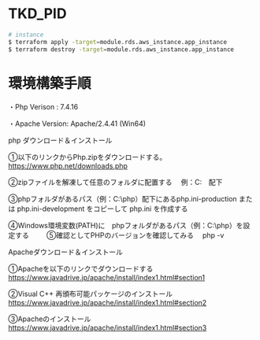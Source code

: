# TKD_PID
```bash
# instance
$ terraform apply -target=module.rds.aws_instance.app_instance
$ terraform destroy -target=module.rds.aws_instance.app_instance
```

# 環境構築手順

 ・Php Verison :  7.4.16
 
 ・Apache Version: Apache/2.4.41 (Win64)

php ダウンロード＆インストール

①以下のリンクからPhp.zipをダウンロードする。
　https://www.php.net/downloads.php

②zipファイルを解凍して任意のフォルダに配置する
　例：C:　配下

③phpフォルダがあるパス（例：C:\php）配下にあるphp.ini-production または php.ini-development をコピーして php.ini を作成する

④Windows環境変数(PATH)に　phpフォルダがあるパス（例：C:\php）を設定する
　　
⑤確認としてPHPのバージョンを確認してみる
　php -v


Apacheダウンロード＆インストール
 
①Apacheを以下のリンクでダウンロードする
　https://www.javadrive.jp/apache/install/index1.html#section1

②Visual C++ 再頒布可能パッケージのインストール
　https://www.javadrive.jp/apache/install/index1.html#section2

③Apacheのインストール
　https://www.javadrive.jp/apache/install/index1.html#section3

